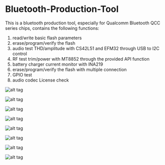 # Bluetooth-Production-Tool
This is a bluetooth production tool, especially for Qualcomm Bluetooth QCC series chips, 
contains the following functions:
  1. read/write basic flash parameters
  2. erase/program/verify the flash
  3. audio test THD/amplitude with CS42L51 and EFM32 through USB to I2C control
  4. RF test trim/power with MT8852 through the provided API function
  5. battery charger current monitor with INA219
  6. erase/program/verify the flash with multiple connection
  7. GPIO test
  8. audio codec License check


![alt tag](https://i.imgur.com/RAkj3p9.jpg)

![alt tag](https://i.imgur.com/U2FJuQE.jpg)

![alt tag](https://i.imgur.com/RjSvQbs.jpg)

![alt tag](https://i.imgur.com/sD44otM.jpg)

![alt tag](https://i.imgur.com/4uh8iSx.jpg)

![alt tag](https://i.imgur.com/KHILPjZ.jpg)

![alt tag](https://i.imgur.com/dbEzk90.jpg)

![alt tag](https://i.imgur.com/2ghnaqa.jpg)
